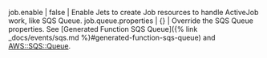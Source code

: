 job.enable | false | Enable Jets to create Job resources to handle ActiveJob work, like SQS Queue.
job.queue.properties | {} | Override the SQS Queue properties. See [Generated Function SQS Queue]({% link _docs/events/sqs.md %}#generated-function-sqs-queue) and [AWS::SQS::Queue](https://docs.aws.amazon.com/AWSCloudFormation/latest/UserGuide/aws-resource-sqs-queue.html).